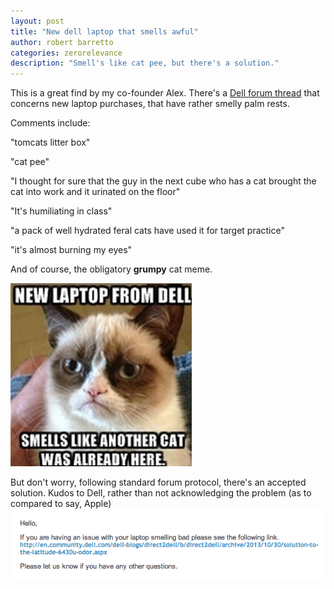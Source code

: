 ```yaml
---
layout: post
title: "New dell laptop that smells awful"
author: robert barretto
categories: zerorelevance
description: "Smell's like cat pee, but there's a solution."
---
```


This is a great find by my co-founder Alex. There's a [Dell forum thread](http://en.community.dell.com/support-forums/laptop/f/3518/t/19512174.aspx) that concerns new laptop purchases, that have rather smelly palm rests.

Comments include:

"tomcats litter box"

"cat pee"

"I thought for sure that the guy in the next cube who has a cat
brought the cat into work and it urinated on the floor"

"It's humiliating in class"

"a pack of well hydrated feral cats have used it for target practice"

"it's almost burning my eyes"  


And of course, the obligatory **grumpy** cat meme.

![Grumpy cat doesn't like new Dell laptop](/img/posts/2013-11-07-catmeme.jpg)

But don't worry, following standard forum protocol, there's an accepted solution. Kudos to Dell, rather than not acknowledging the problem (as to compared to say, Apple)
![Dell fix](/img/posts/2013-11-07-dell-fix.png)
